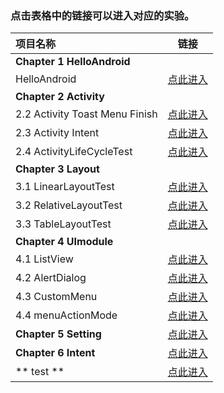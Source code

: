 
### 点击表格中的链接可以进入对应的实验。



| 项目名称                       |                             链接                             |
| :----------------------------- | :----------------------------------------------------------: |
| **Chapter 1  HelloAndroid**    |                                                              |
| HelloAndroid                   | [点此进入](https://github.com/18750193427/m4/tree/master/1.HelloAndroid) |
| **Chapter 2  Activity**        |                                                              |
| 2.2 Activity Toast Menu Finish | [点此进入](https://github.com/18750193427/m4/tree/master/2.Activity/2.2%20%20Activity%20Toast%20Menu%20Finish) |
| 2.3 Activity Intent            | [点此进入](https://github.com/18750193427/m4/tree/master/2.Activity/2.3%20%20Activity%20Intent) |
| 2.4 ActivityLifeCycleTest      | [点此进入](https://github.com/18750193427/m4/tree/master/2.Activity/2.4%20%20ActivityLifeCycleTest) |
| **Chapter 3  Layout**          |                                                              |
| 3.1 LinearLayoutTest           | [点此进入](https://github.com/18750193427/m4/tree/master/3.Layout/3.1%20LinearLayoutTest) |
| 3.2 RelativeLayoutTest         | [点此进入](https://github.com/18750193427/m4/tree/master/3.Layout/3.2%20RelativeLayoutTest) |
| 3.3 TableLayoutTest            | [点此进入](https://github.com/18750193427/m4/tree/master/3.Layout/3.3%20TableLayoutTest) |
| **Chapter 4  UImodule**        |                                                              |
| 4.1 ListView                   | [点此进入](https://github.com/18750193427/m4/tree/master/4.UImodule/ListView) |
| 4.2 AlertDialog                | [点此进入](https://github.com/18750193427/m4/tree/master/4.UImodule/AlertDialog) |
| 4.3 CustomMenu                 | [点此进入](https://github.com/18750193427/m4/tree/master/4.UImodule/CustomMenu) |
| 4.4 menuActionMode             | [点此进入](https://github.com/18750193427/m4/tree/master/4.UImodule/menuActionMode) |
| **Chapter 5  Setting**         | [点此进入](https://github.com/18750193427/m4/tree/master/5.Setting) |
| **Chapter 6  Intent**          | [点此进入](https://github.com/18750193427/m4/tree/master/6.Intent) |
| **      test       **          | [点此进入](https://github.com/18750193427/m4/tree/master/NotePad-master) |
